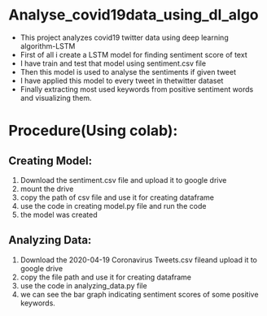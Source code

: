 # Analyse_covid19data_using_dl_algo
* This project analyzes covid19 twitter data using deep learning algorithm-LSTM
* First of all i create a LSTM model for finding sentiment score of text
* I have train and test that model using sentiment.csv file
* Then this model is used to analyse the sentiments if given tweet
* I have applied this model to every tweet in thetwitter dataset
* Finally extracting most used keywords from positive sentiment words and visualizing them.
# Procedure(Using colab):
## Creating Model:
1. Download the sentiment.csv file and upload it to google drive
2. mount the drive
3. copy the path of csv file and use it for creating dataframe
4. use the code in creating model.py file and run the code
5. the model was created
## Analyzing Data:
1. Download the 2020-04-19 Coronavirus Tweets.csv fileand upload it to google drive
2. copy the file path and use it for creating dataframe
3. use the code in analyzing_data.py file 
4. we can see the bar graph indicating sentiment scores of some positive keywords.


